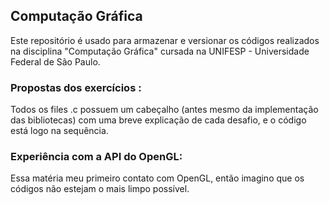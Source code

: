 ## Computação Gráfica

Este repositório é usado para armazenar e versionar os códigos realizados na disciplina "Computação Gráfica" cursada na UNIFESP - Universidade Federal de São Paulo.

### Propostas dos exercícios :
Todos os files .c possuem um cabeçalho (antes mesmo da implementação das bibliotecas) com uma breve explicação de cada desafio, e o código está logo na sequência.

### Experiência com a API do OpenGL:
Essa matéria meu primeiro contato com OpenGL, então imagino que os códigos não estejam o mais limpo possível.